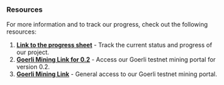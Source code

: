 ### Resources

For more information and to track our progress, check out the following resources:

1. **[Link to the progress sheet](https://example.com/progress-sheet)** - Track the current status and progress of our project.
2. **[Goerli Mining Link for 0.2](https://example.com/goerli-mining-0.2)** - Access our Goerli testnet mining portal for version 0.2.
3. **[Goerli Mining Link](https://example.com/goerli-mining)** - General access to our Goerli testnet mining portal.
